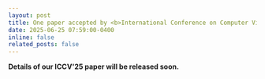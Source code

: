 ```yaml
---
layout: post
title: One paper accepted by <b>International Conference on Computer Vision</b> 2025 (<b>ICCV 2025</b>)! <i>Acceptance rates&#58; <b>24&#37;</b>, 2698&#47;11239.</i> Congrats to <b>Wen Yang</b>.
date: 2025-06-25 07:59:00-0400
inline: false
related_posts: false
---
```


<b> Details of our ICCV'25 paper will be released soon. </b>

